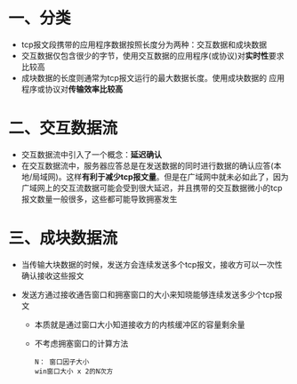 

# 一、分类

- tcp报文段携带的应用程序数据按照长度分为两种：交互数据和成块数据
- 交互数据仅包含很少的字节，使用交互数据的应用程序(或协议)对**实时性**要求比较高
- 成块数据的长度则通常为tcp报文运行的最大数据长度。使用成块数据的 应用程序或协议对**传输效率比较高**



# 二、交互数据流

- 交互数据流中引入了一个概念：**延迟确认**
- 在交互数据流中，服务器应答总是在发送数据的同时进行数据的确认应答(本地/局域网)。这样**有利于减少tcp报文量**。但是在广域网中就未必如此了，因为广域网上的交互流数据可能会受到很大延迟，并且携带的交互数据微小的tcp报文数量一般很多，这些都可能导致拥塞发生

# 三、成块数据流

- 当传输大块数据的时候，发送方会连续发送多个tcp报文，接收方可以一次性确认接收这些报文

- 发送方通过接收通告窗口和拥塞窗口的大小来知晓能够连续发送多少个tcp报文

  - 本质就是通过窗口大小知道接收方的内核缓冲区的容量剩余量

  - 不考虑拥塞窗口的计算方法

    ```
    N： 窗口因子大小
    win窗口大小 x 2的N次方
    ```

    

